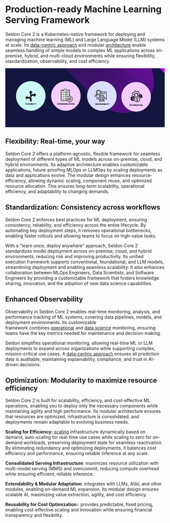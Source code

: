 # Production-ready Machine Learning Serving Framework

Seldon Core 2 is a Kubernetes-native framework for deploying and managing machine learning (ML) and Large Language Model (LLM) systems at scale. Its [data-centric approach](./concepts/README.md#data-centric-mlops) and modular [architecture](./architecture/README.md) enable seamless handling of simple models to complex ML applications across on-premise, hybrid, and multi-cloud environments while ensuring flexibility, standardization, observability, and cost efficiency.

![Seldon Core 2 Key Differentiators](./images/seldon_core_2_intro.png)

## **Flexibility: Real-time, your way**

Seldon Core 2 offers a platform-agnostic, flexible framework for seamless deployment of different types of ML models across on-premise, cloud, and hybrid environments. Its adaptive architecture enables customizable applications, future-proofing MLOps or LLMOps by scaling deployments as data and applications evolve. The modular design enhances resource-efficiency, allowing dynamic scaling, component reuse, and optimized resource allocation. This ensures long-term scalability, operational efficiency, and adaptability to changing demands.

## **Standardization: Consistency across workflows**

Seldon Core 2 enforces best practices for ML deployment, ensuring consistency, reliability, and efficiency across the entire lifecycle. By automating key deployment steps, it removes operational bottlenecks, enabling faster rollouts and allowing teams to focus on high-value tasks.

With a "learn once, deploy anywhere" approach, Seldon Core 2 standardizes model deployment across on-premise, cloud, and hybrid environments, reducing risk and improving productivity. Its unified execution framework supports conventional, foundational, and LLM models, streamlining deployment and enabling seamless scalability. It also enhances collaboration between MLOps Engineers, Data Scientists, and Software Engineers by providing a customizable framework that fosters knowledge sharing, innovation, and the adoption of new data science capabilities.

## **Enhanced Observability**

Observability in Seldon Core 2 enables real-time monitoring, analysis, and performance tracking of ML systems, covering data pipelines, models, and deployment environments. Its customizable framework combines [operational](./operational-monitoring/README.md) and [data science](./architecture/dataflow.md) monitoring, ensuring teams have the key metrics needed for maintenance and decision-making.

Seldon simplifies operational monitoring, allowing real-time ML or LLM deployments to expand across organizations while supporting complex, mission-critical use cases. A [data-centric approach](./concepts/README.md#data-centric-mlops) ensures all prediction data is auditable, maintaining explainability, compliance, and trust in AI-driven decisions.


## **Optimization: Modularity to maximize resource efficiency**

Seldon Core 2 is built for scalability, efficiency, and cost-effective ML operations, enabling you to deploy only the necessary components while maintaining agility and high performance. Its modular architecture ensures that resources are optimized, infrastructure is consolidated, and deployments remain adaptable to evolving business needs.

**Scaling for Efficiency:** [scaling](./kubernetes/scaling.md) infrastructure dynamically based on demand, auto-scaling for real-time use cases while scaling to zero for on-demand workloads, preserving deployment state for seamless reactivation. By eliminating redundancy and optimizing deployments, it balances cost efficiency and performance, ensuring reliable inference at any scale.

**Consolidated Serving Infrastructure**: maximizes resource utilization with multi-model serving (MMS) and overcommit, reducing compute overhead while ensuring efficient, reliable inference.

**Extendability & Modular Adaptation**: integrates with LLMs, Alibi, and other modules, enabling on-demand ML expansion. Its modular design ensures scalable AI, maximizing value extraction, agility, and cost efficiency.

**Reusability for Cost Optimization:**: provides predictable, fixed pricing, enabling cost-effective scaling and innovation while ensuring financial transparency and flexibility.